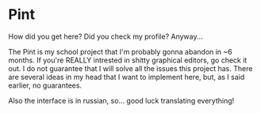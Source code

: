 # Pint
How did you get here? Did you check my profile?
Anyway...

The Pint is my school project that I'm probably gonna abandon in ~6 months. If you're REALLY intrested in shitty graphical editors, go check it out. I do not guarantee that I will solve all the issues this project has. There are several ideas in my head that I want to implement here, but, as I said earlier, no guarantees.

Also the interface is in russian, so... good luck translating everything! 
